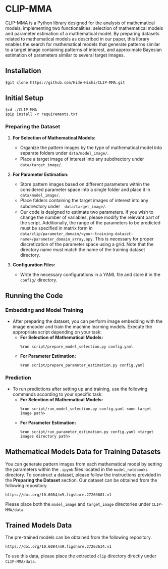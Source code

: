 # CLIP-MMA
CLIP-MMA is a Python library designed for the analysis of mathematical models, implementing two functionalities: selection of mathematical models and parameter estimation of a mathematical model. By preparing datasets related to mathematical models as described in our paper, this library enables the search for mathematical models that generate patterns similar to a target image containing patterns of interest, and approximate Bayesian estimation of parameters similar to several target images.

## Installation
```
$git clone https://github.com/Hide-Hishi/CLIP-MMA.git
```

## Initial Setup
```
$cd ./CLIP-MMA
$pip install -r requirements.txt
```

### Preparing the Dataset
1. **For Selection of Mathematical Models:**
   - Organize the pattern images by the type of mathematical model into separate folders under `data/model_image/`.
   - Place a target image of interest into any subdirectory under　`data/target_image/`.
   
2. **For Parameter Estimation:**
   - Store pattern images based on different parameters within the considered parameter space into a single folder and place it in `data/model_image/`.
   - Place folders containing the target images of interest into any subdirectory under　`data/target_image/`.
   - Our code is designed to estimate two parameters. If you wish to change the number of variables, please modify the relevant part of the script. Additionally, the range of the parameters to be predicted must be specified in matrix form in `data/clip/parameter_domain/<your-training-dataset-name>/parameter_domain_array.npy`. This is necessary for proper discretization of the parameter space using a grid. Note that the directory name must match the name of the training dataset directory.

3. **Configuration Files:**
   - Write the necessary configurations in a YAML file and store it in the `config/` directory.

## Running the Code

### Embedding and Model Training
- After preparing the dataset, you can perform image embedding with the image encoder and train the machine learning models. Execute the appropriate script depending on your task:
  - **For Selection of Mathematical Models:**
    ```
    %run script/prepare_model_selection.py config.yaml
    ```
  - **For Parameter Estimation:**
    ```
    %run script/prepare_parameter_estimation.py config.yaml
    ```

### Prediction
- To run predictions after setting up and training, use the following commands according to your specific task:
  - **For Selection of Mathematical Models:**
    ```
    %run script/run_model_selection.py config.yaml <one target image path>
    ```
  - **For Parameter Estimation:**
    ```
    %run script/run_parameter_estimation.py config.yaml <target images directory path>
    ```

## Mathematical Models Data for Training Datasets

You can generate pattern images from each mathematical model by setting the parameters within the `.ipynb` files located in the `model_notebooks` directory. To construct a dataset, please follow the instructions provided in the **Preparing the Dataset** section.
Our dataset can be obtained from the following repository.
```
https://doi.org/10.6084/m9.figshare.27263601.v1
```
Please place both the `model_image` and `target_image` directories under `CLIP-MMA/data`.

## Trained Models Data
The pre-trained models can be obtained from the following repository.
```
https://doi.org/10.6084/m9.figshare.27263634.v1
```
To use this data, please place the extracted `clip` directory directly under `CLIP-MMA/data`.


